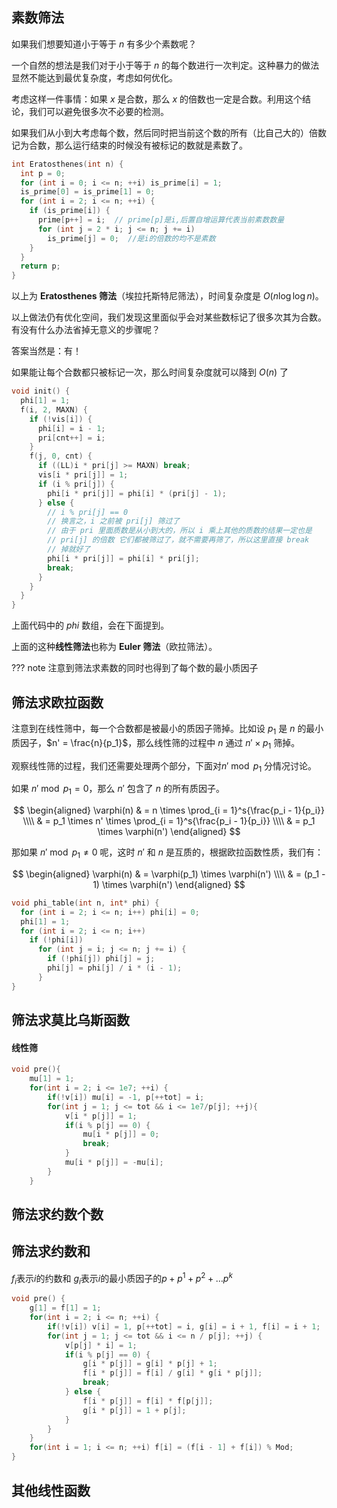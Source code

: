 ## 素数筛法

如果我们想要知道小于等于 $n$ 有多少个素数呢？

一个自然的想法是我们对于小于等于 $n$ 的每个数进行一次判定。这种暴力的做法显然不能达到最优复杂度，考虑如何优化。

考虑这样一件事情：如果 $x$ 是合数，那么 $x$ 的倍数也一定是合数。利用这个结论，我们可以避免很多次不必要的检测。

如果我们从小到大考虑每个数，然后同时把当前这个数的所有（比自己大的）倍数记为合数，那么运行结束的时候没有被标记的数就是素数了。

```c++
int Eratosthenes(int n) {
  int p = 0;
  for (int i = 0; i <= n; ++i) is_prime[i] = 1;
  is_prime[0] = is_prime[1] = 0;
  for (int i = 2; i <= n; ++i) {
    if (is_prime[i]) {
      prime[p++] = i;  // prime[p]是i,后置自增运算代表当前素数数量
      for (int j = 2 * i; j <= n; j += i)
        is_prime[j] = 0;  //是i的倍数的均不是素数
    }
  }
  return p;
}
```

以上为 **Eratosthenes 筛法**（埃拉托斯特尼筛法），时间复杂度是 $O(n\log\log n)$。

以上做法仍有优化空间，我们发现这里面似乎会对某些数标记了很多次其为合数。有没有什么办法省掉无意义的步骤呢？

答案当然是：有！

如果能让每个合数都只被标记一次，那么时间复杂度就可以降到 $O(n)$ 了

```c++
void init() {
  phi[1] = 1;
  f(i, 2, MAXN) {
    if (!vis[i]) {
      phi[i] = i - 1;
      pri[cnt++] = i;
    }
    f(j, 0, cnt) {
      if ((LL)i * pri[j] >= MAXN) break;
      vis[i * pri[j]] = 1;
      if (i % pri[j]) {
        phi[i * pri[j]] = phi[i] * (pri[j] - 1);
      } else {
        // i % pri[j] == 0
        // 换言之，i 之前被 pri[j] 筛过了
        // 由于 pri 里面质数是从小到大的，所以 i 乘上其他的质数的结果一定也是
        // pri[j] 的倍数 它们都被筛过了，就不需要再筛了，所以这里直接 break
        // 掉就好了
        phi[i * pri[j]] = phi[i] * pri[j];
        break;
      }
    }
  }
}
```

上面代码中的 $phi$ 数组，会在下面提到。

上面的这种**线性筛法**也称为 **Euler 筛法**（欧拉筛法）。

??? note
    注意到筛法求素数的同时也得到了每个数的最小质因子

## 筛法求欧拉函数

注意到在线性筛中，每一个合数都是被最小的质因子筛掉。比如设 $p_1$ 是 $n$ 的最小质因子，$n' = \frac{n}{p_1}$，那么线性筛的过程中 $n$ 通过 $n' \times p_1$ 筛掉。

观察线性筛的过程，我们还需要处理两个部分，下面对$n' \bmod p_1$ 分情况讨论。

如果 $n' \bmod p_1 = 0$，那么 $n'$ 包含了 $n$ 的所有质因子。

$$
\begin{aligned}
\varphi(n) & = n \times \prod_{i = 1}^s{\frac{p_i - 1}{p_i}} \\\\
& = p_1 \times n' \times \prod_{i = 1}^s{\frac{p_i - 1}{p_i}} \\\\
& = p_1 \times \varphi(n')
\end{aligned}
$$

那如果 $n' \bmod p_1 \neq 0$ 呢，这时 $n'$ 和 $n$ 是互质的，根据欧拉函数性质，我们有：

$$
\begin{aligned}
\varphi(n) & = \varphi(p_1) \times \varphi(n') \\\\
& = (p_1 - 1) \times \varphi(n')
\end{aligned}
$$

```c++
void phi_table(int n, int* phi) {
  for (int i = 2; i <= n; i++) phi[i] = 0;
  phi[1] = 1;
  for (int i = 2; i <= n; i++)
    if (!phi[i])
      for (int j = i; j <= n; j += i) {
        if (!phi[j]) phi[j] = j;
        phi[j] = phi[j] / i * (i - 1);
      }
}
```

## 筛法求莫比乌斯函数
#### 线性筛
```cpp
void pre(){
    mu[1] = 1;
    for(int i = 2; i <= 1e7; ++i) {
        if(!v[i]) mu[i] = -1, p[++tot] = i;
        for(int j = 1; j <= tot && i <= 1e7/p[j]; ++j){
            v[i * p[j]] = 1;
            if(i % p[j] == 0) {
                mu[i * p[j]] = 0;
                break;
            }
            mu[i * p[j]] = -mu[i];
        }
    }
```
## 筛法求约数个数
## 筛法求约数和
$f_i$表示$i$的约数和
$g_i$表示$i$的最小质因子的$p+p^1+p^2+\dots p^k$
```cpp
void pre() {
    g[1] = f[1] = 1;
    for(int i = 2; i <= n; ++i) {
        if(!v[i]) v[i] = 1, p[++tot] = i, g[i] = i + 1, f[i] = i + 1;
        for(int j = 1; j <= tot && i <= n / p[j]; ++j) {
            v[p[j] * i] = 1;
            if(i % p[j] == 0) {
                g[i * p[j]] = g[i] * p[j] + 1;
                f[i * p[j]] = f[i] / g[i] * g[i * p[j]];
                break;
            } else {
                f[i * p[j]] = f[i] * f[p[j]];
                g[i * p[j]] = 1 + p[j];
            }
        }
    }
    for(int i = 1; i <= n; ++i) f[i] = (f[i - 1] + f[i]) % Mod;
}
```
## 其他线性函数
